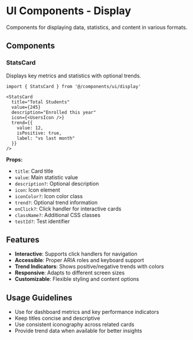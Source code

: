 # UI Components - Display

Components for displaying data, statistics, and content in various formats.

## Components

### StatsCard
Displays key metrics and statistics with optional trends.

```tsx
import { StatsCard } from '@/components/ui/display'

<StatsCard
  title="Total Students"
  value={245}
  description="Enrolled this year"
  icon={<UsersIcon />}
  trend={{
    value: 12,
    isPositive: true,
    label: "vs last month"
  }}
/>
```

**Props:**
- `title`: Card title
- `value`: Main statistic value
- `description?`: Optional description
- `icon`: Icon element
- `iconColor?`: Icon color class
- `trend?`: Optional trend information
- `onClick?`: Click handler for interactive cards
- `className?`: Additional CSS classes
- `testId?`: Test identifier

## Features

- **Interactive**: Supports click handlers for navigation
- **Accessible**: Proper ARIA roles and keyboard support  
- **Trend Indicators**: Shows positive/negative trends with colors
- **Responsive**: Adapts to different screen sizes
- **Customizable**: Flexible styling and content options

## Usage Guidelines

- Use for dashboard metrics and key performance indicators
- Keep titles concise and descriptive
- Use consistent iconography across related cards
- Provide trend data when available for better insights